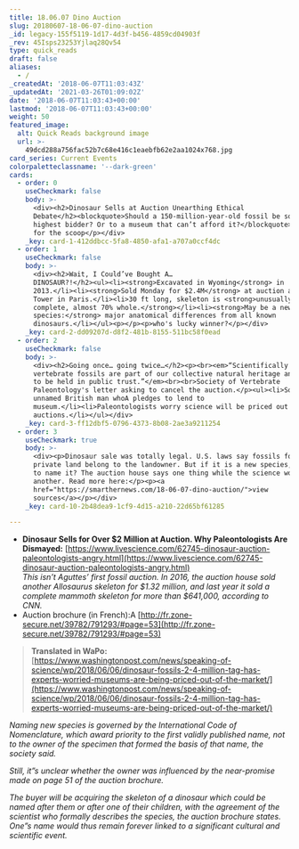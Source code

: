 ```yaml
---
title: 18.06.07 Dino Auction
slug: 20180607-18-06-07-dino-auction
_id: legacy-155f5119-1d17-4d3f-b456-4859cd04903f
_rev: 45Isps23253Yjlaq28Qv54
type: quick_reads
draft: false
aliases:
  - /
_createdAt: '2018-06-07T11:03:43Z'
_updatedAt: '2021-03-26T01:09:02Z'
date: '2018-06-07T11:03:43+00:00'
lastmod: '2018-06-07T11:03:43+00:00'
weight: 50
featured_image:
  alt: Quick Reads background image
  url: >-
    49dcd288a756fac52b7c68e416c1eaebfb62e2aa1024x768.jpg
card_series: Current Events
colorpaletteclassname: '--dark-green'
cards:
  - order: 0
    useCheckmark: false
    body: >-
      <div><h2>Dinosaur Sells at Auction Unearthing Ethical
      Debate</h2><blockquote>Should a 150-million-year-old fossil be sold to the
      highest bidder? Or to a museum that can’t afford it?</blockquote><p>flip:
      for the scoop</p></div>
    _key: card-1-412ddbcc-5fa8-4850-afa1-a707a0ccf4dc
  - order: 1
    useCheckmark: false
    body: >-
      <div><h2>Wait, I Could’ve Bought A…
      DINOSAUR?!</h2><ul><li><strong>Excavated in Wyoming</strong> in
      2013.</li><li><strong>Sold Monday for $2.4M</strong> at auction at Eiffel
      Tower in Paris.</li><li>30 ft long, skeleton is <strong>unusually
      complete, almost 70% whole.</strong></li><li><strong>May be a new
      species:</strong> major anatomical differences from all known
      dinosaurs.</li></ul><p></p><p>who's lucky winner?</p></div>
    _key: card-2-dd09207d-d8f2-481b-8155-511bc58f0ead
  - order: 2
    useCheckmark: false
    body: >-
      <div><h2>Going once… going twice…</h2><p><br><em>“Scientifically important
      vertebrate fossils are part of our collective natural heritage and deserve
      to be held in public trust.”</em><br><br>Society of Vertebrate
      Paleontology's letter asking to cancel the auction.</p><ul><li>Sold to an
      unnamed British man whoA pledges to lend to
      museum.</li><li>Paleontologists worry science will be priced out of
      auctions.</li></ul></div>
    _key: card-3-ff12dbf5-0796-4373-8b08-2ae3a9211254
  - order: 3
    useCheckmark: true
    body: >-
      <div><p>Dinosaur sale was totally legal. U.S. laws say fossils found on
      private land belong to the landowner. But if it is a new species, who gets
      to name it? The auction house says one thing while the science world says
      another. Read more here:</p><p><a
      href="https://smarthernews.com/18-06-07-dino-auction/">view
      sources</a></p></div>
    _key: card-10-2b48dea9-1cf9-4d15-a210-22d65bf61285

---
```

* **Dinosaur Sells for Over $2 Million at Auction. Why Paleontologists Are Dismayed:** [https://www.livescience.com/62745-dinosaur-auction-paleontologists-angry.html](https://www.livescience.com/62745-dinosaur-auction-paleontologists-angry.html)  
_This isn’t Aguttes’ first fossil auction. In 2016, the auction house sold another Allosaurus skeleton for $1.32 million, and last year it sold a complete mammoth skeleton for more than $641,000, according to CNN._
* Auction brochure (in French):A [http://fr.zone-secure.net/39782/791293/#page=53](http://fr.zone-secure.net/39782/791293/#page=53)

> **Translated in WaPo:** [https://www.washingtonpost.com/news/speaking-of-science/wp/2018/06/06/dinosaur-fossils-2-4-million-tag-has-experts-worried-museums-are-being-priced-out-of-the-market/](https://www.washingtonpost.com/news/speaking-of-science/wp/2018/06/06/dinosaur-fossils-2-4-million-tag-has-experts-worried-museums-are-being-priced-out-of-the-market/)  
  
  
  
_Naming new species is governed by the International Code of Nomenclature, which award priority to the first validly published name, not to the owner of the specimen that formed the basis of that name, the society said._  
  
  
  
_Still, it”s unclear whether the owner was influenced by the near-promise made on page 51 of the auction brochure._  
  
  
  
_The buyer will be acquiring the skeleton of a dinosaur which could be named after them or after one of their children, with the agreement of the scientist who formally describes the species, the auction brochure states. One”s name would thus remain forever linked to a significant cultural and scientific event._